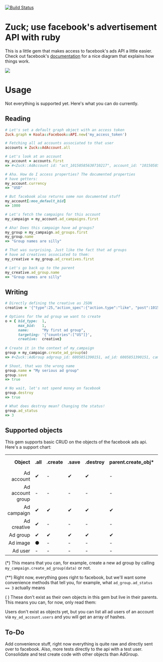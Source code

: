 [![Build Status](https://secure.travis-ci.org/moviepilot/zuck.png?branch=master)](https://travis-ci.org/moviepilot/zuck)

Zuck; use facebook's advertisement API with ruby
================

This is a little gem that makes access to facebook's 
ads API a little easier. Check out facebook's
[documentation](https://developers.facebook.com/docs/reference/ads-api/)
for a nice diagram that explains how things work.

![](https://dl.dropbox.com/u/1953503/kw29_koelner_gelierzucker_31_oder_diamant_feinster_zucker_462982.jpeg)


Usage
=====

Not everything is supported yet. Here's what you can do currently.


Reading
--------
```ruby
# Let's set a default graph object with an access token
Zuck.graph = Koala::Facebook::API.new('my_access_token')

# Fetching all ad accounts associated to that user
accounts = Zuck::AdAccount.all

# Let's look at an account
my_account = accounts.first
=> #<Zuck::AdAccount id: "act_10150585630710217", account_id: "10150585630710217", name: "", account_status: 1, currency: "USD", timezone_id: 47, timezone_name: "Europe/Berlin", timezone_offset_hours_utc: 2, is_personal: 0, business_name: "Big Mike Alright UG (haftungsbeschr\u00e4nkt)", business_street: "Big Mike Alright UG (haftungsbeschr\u00e4nkt)", business_street2: "J\u00e4gerndorfer Zeile 61", business_city: "Berlin", business_state: "Berlin", business_zip: "12209", business_country_code: "DE", vat_status: 3, daily_spend_limit: 25000, users: [{"uid":501730216,"permissions":[1,2,3,4,5,7],"role":1001}], notification_settings: {"501730216":{"1000":{"1":1},"1001":{"1":1},"1002":{"1":1,"2":60},"1003":{"1":1,"2":60},"1004":{"1":1},"1005":{"1":1},"1006":{"1":1},"1009":{"1":1},"1010":{"1":1},"1011":{"1":1},"2000":{"1":1,"2":60},"2001":{"1":1,"2":60},"2002":{"2":60},"2003":{"1":1,"2":60},"2004":{"1":1,"2":60},"2005":{"1":1,"2":60},"3000":{"1":1,"2":60},"3001":{"1":1,"2":60},"3002":{"2":60},"3003":{"1":1,"2":60},"5000":{"1":1},"6000":{"1":1},"6001":{"1":1},"9000":{"1":1,"2":60},"8000":{"1":1,"2":60}}}, capabilities: [], balance: 0, moo_default_conversion_bid: 1000, moo_default_bid: 1000> 

# Aha. How do I access properties? The documented properties
# have getters:
my_account.currency
=> "USD"    

# But facebook also returns some non documented stuff
my_account[:moo_default_bid]
=> 1000

# Let's fetch the campaigns for this account
my_campaign = my_account.ad_campaigns.first

# Aha! Does this campaign have ad groups?
my_group = my_campaign.ad_groups.first
my_group.name
=> "Group names are silly"

# That was surprising. Just like the fact that ad groups
# have ad creatives associated to them:
my_creative = my_group.ad_creatives.first

# Let's go back up to the parent
my_creative.ad_group.name
=> "Group names are silly"
```

Writing
--------

```ruby
# Directly defining the creative as JSON
creative = '{"type":25,"action_spec":{"action.type":"like", "post":10150420410887685}}'

# Options for the ad group we want to create
o = { bid_type:  1,
      max_bid:   1,
      name:      "My first ad group",
      targeting: '{"countries":["US"]}',
      creative:  creative}
      
# Create it in the context of my_campaign
group = my_campaign.create_ad_group(o)
=> #<Zuck::AdGroup adgroup_id: 6005851390151, ad_id: 6005851390151, campaign_id: 6005851032951, name: "My first ad group", adgroup_status: 4, bid_type: 1, max_bid: "1", bid_info: {"1":"1"}, ad_status: 4, account_id: "10150585630710217", id: "6005851390151", creative_ids: [6005851371551], targeting: {"countries":["US"],"friends_of_connections":[{"id":"6005851366351","name":null}]}, conversion_specs: [{"action.type":"like","post":"10150420410887685"}], start_time: null, end_time: null, updated_time: 1343916568, created_time: 1343916568>

# Shoot, that was the wrong name
group.name = "My serious ad group"
group.save
=> true

# No wait, let's not spend money on facebook
group.destroy
=> true

# What does destroy mean? Changing the status!
group.ad_status
=> 3
```

Supported objects
-----------------

This gem supports basic CRUD on the objects of the facebook ads api.
Here's a support chart:

<table>
  <tr>
    <th style="text-align:right">Object</th>
    <th style="text-align:center">.all</th>
    <th style="text-align:center">.create</th>
    <th style="text-align:center">.save</th>
    <th style="text-align:center">.destroy</th>
    <th style="text-align:center">parent.create_obj*</th>
    <th style="text-align:center">Convenience methods**</th>
  </tr>
  <tr><td style="text-align: right">Ad account</td>       <td>✔</td><td>-</td><td>✔</td><td>✔</td><td>-</td><td>-</td></tr>
  <tr><td style="text-align: right">Ad account group</td> <td>-</td><td>-</td><td>-</td><td>-</td><td>-</td><td>-</td></tr>
  <tr><td style="text-align: right">Ad campaign</td>      <td>✔</td><td>✔</td><td>✔</td><td>✔</td><td>✔</td><td>-</td></tr>
  <tr><td style="text-align: right">Ad creative</td>      <td>✔</td><td>-</td><td>-</td><td>-</td><td>-</td><td>-</td></tr>
  <tr><td style="text-align: right">Ad group</td>         <td>✔</td><td>✔</td><td>✔</td><td>✔</td><td>✔</td><td>-</td></tr>
  <tr><td style="text-align: right">Ad image</td>         <td>●</td><td>-</td><td>-</td><td>-</td><td>-</td><td>-</td></tr>
  <tr><td style="text-align: right">Ad user</td>          <td>-</td><td>-</td><td>-</td><td>-</td><td>-</td><td>-</td></tr>
</table>

(*) This means that you can, for example, create a new ad group by calling
`my_campaign.create_ad_group(data)` or not.

(**) Right now, everything goes right to facebook, but we'll want some 
convenience methods that tell you, for example, what
`ad_group.ad_status == 3` actually means

( ) These don't exist as their own objects in this gem but live in their 
parents. This means you can, for now, only read them:

Users don't exist as objects yet, but you can list all ad users of
an account via `my_ad_account.users` and you will get an array of hashes.

To-Do
-----

Add convenience stuff, right now everything is quite raw and directly
sent over to facebook. Also, more tests directly to the api with a test
user. Consolidate and test create code with other objects than AdGroup.

